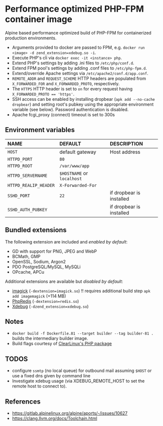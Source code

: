 # Performance optimized PHP-FPM container image

Alpine based performance optimized build of PHP-FPM for containerized production environments.

- Arguments provided to docker are passed to FPM, e.g. `docker run <image> -d zend_extension=xdebug.so -i`.
- Execute PHP's cli via `docker exec -it <instance> php`.
- Extend PHP's settings by adding .ini files to `/etc/php/conf.d`.
- Extend FPM pool's settings by adding .conf files to `/etc/php-fpm.d`.
- Extend/override Apache settings via `/etc/apache2/conf.d/app.conf`.
- `REMOTE_ADDR` and `REQUEST_SCHEME` HTTP headers are populated from `X_FORWARDED_FOR` and `X_FORWARDED_PROTO`, respectively.
- The `HTTPS` HTTP header is set to `on` for every request having `X_FORWARDED_PROTO == 'https'`.
- SSH access can be enabled by installing dropbear (`apk add --no-cache dropbear`) and setting root's pubkey using the appropriate environment variable (see below). Password authentication is disabled.
- Apache fcgi_proxy (connect) timeout is set to 300s

## Environment variables

| NAME                     | DEFAULT                       | DESCRIPTION                   |
| :----------------------- | :---------------------------- | :---------------------------- |
| `HOST`                   | default gateway               | Host address                  |
| `HTTPD_PORT`             | `80`                          |                               |
| `HTTPD_ROOT`             | `/var/www/app`                |                               |
| `HTTPD_SERVERNAME`       | `$HOSTNAME` or `localhost`    |                               |
| `HTTPD_REALIP_HEADER`    | `X-Forwarded-For`             |                               |
| `SSHD_PORT`              | `22`                          | if dropbear is installed      |
| `SSHD_AUTH_PUBKEY`       |                               | if dropbear is installed      |

## Bundled extensions

The following extension are included and *enabled by default*:

- GD with support for PNG, JPEG and WebP
- BCMath, GMP
- OpenSSL, Sodium, Argon2
- PDO PostgreSQL/MySQL, MySQLi
- OPcache, APCu

Additional extensions are available but *disabled by default*:

- [imagick](https://github.com/Imagick/imagick) (`-dextension=imagick.so`) !! requires additional build step `apk add imagemagick` (+114 MB)
- [PhpRedis](https://github.com/phpredis/phpredis) (`-dextension=redis.so`)
- [Xdebug](https://xdebug.org/) (`-dzend_extension=xdebug.so`)

## Notes

- `docker build -f Dockerfile.81 --target builder --tag builder-81 .` builds the intermediary builder image.
- Build flags courtesy of [ClearLinux's PHP package](https://github.com/clearlinux-pkgs/php/blob/master/php.spec#L186)

## TODOS

- configure `ssmtp` (no local queue) for outbound mail assuming `$HOST` or use a fixed dns given by command line
- Investigate xdebug usage (via XDEBUG_REMOTE_HOST to set the remote host to connect to).

## References

- https://gitlab.alpinelinux.org/alpine/aports/-/issues/10627
- https://clang.llvm.org/docs/Toolchain.html
